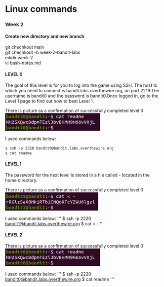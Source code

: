 # Linux commands
### Week 2

#### Create new directory and new branch
git chechkout main  
git chechkout -b week-2-bandit-labs  
mkdir week-2  
vi bash-notes.md  

#### LEVEL 0

The goal of this level is for you to log into the game using SSH. The host to which you need to connect is bandit.labs.overthewire.org, on port 2219.The username is bandit0 and the password is bandit0.Once logged in, go to the Level 1 page to find out how to beat Level 1.

There is picture as a confirmation of successfully completed level 0  
![Level 0](slike/bandit0.png)

I used commands below:
```
$ ssh -p 2220 bandit0@bandit.labs.overthewire.org
$ cat readme
```

#### LEVEL 1

The password for the next level is stored in a file called - located in the home directory.

There is picture as a confirmation of successfully completed level 0  
![Level 1](slike/bandit1.png)

I used commands below:
'''
$ ssh -p 2220 bandit1@bandit.labs.overthewire.org
$ cat < -
'''


#### LEVEL 2


There is picture as a confirmation of successfully completed level 0  
![Level 0](slike/bandit0.png)

I used commands below:
'''
$ ssh -p 2220 bandit0@bandit.labs.overthewire.org
$ cat readme
'''

